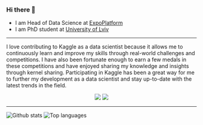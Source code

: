 ### Hi there 👋

<!--
**OleksandrKosovan/OleksandrKosovan** is a ✨ _special_ ✨ repository because its `README.md` (this file) appears on your GitHub profile.

Here are some ideas to get you started:

- 🔭 I’m currently working on ...
- 🌱 I’m currently learning ...
- 👯 I’m looking to collaborate on ...
- 🤔 I’m looking for help with ...
- 💬 Ask me about ...
- 📫 How to reach me: ...
- 😄 Pronouns: ...
- ⚡ Fun fact: ...
-->

- I am Head of Data Science at [ExpoPlatform](https://expoplatform.com/)
- I am PhD student at [University of Lviv](https://lnu.edu.ua/en/)

---

I love contributing to Kaggle as a data scientist because it allows me to continuously learn and improve my skills through real-world challenges and competitions. I have also been fortunate enough to earn a few medals in these competitions and have enjoyed sharing my knowledge and insights through kernel sharing. Participating in Kaggle has been a great way for me to further my development as a data scientist and stay up-to-date with the latest trends in the field.

<p align="center">
  <img src="https://road-to-kaggle-grandmaster.vercel.app/api/badges/kosovanolexandr/competition/light" />
<!--   <img src="https://road-to-kaggle-grandmaster.vercel.app/api/badges/kosovanolexandr/dataset/light" /> -->
  <img src="https://road-to-kaggle-grandmaster.vercel.app/api/badges/kosovanolexandr/notebook/light" />
<!--   <img src="https://road-to-kaggle-grandmaster.vercel.app/api/badges/kosovanolexandr/discussion/light" /> -->
</p>

---

![Github stats](https://github-readme-stats.vercel.app/api?username=OleksandrKosovan)
![Top languages](https://github-readme-stats.vercel.app/api/top-langs/?username=OleksandrKosovan&hide=html,TSQL,JavaScript,PostScript,SCSS,CSS,Less&layout=compact&langs_count=10)
 
 

